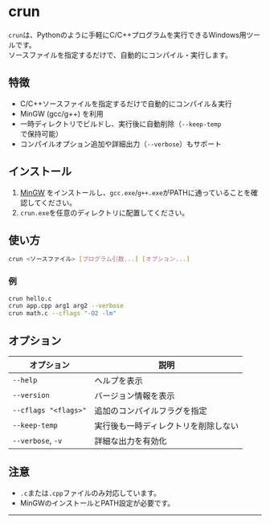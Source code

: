 # crun

`crun`は、Pythonのように手軽にC/C++プログラムを実行できるWindows用ツールです。  
ソースファイルを指定するだけで、自動的にコンパイル・実行します。

## 特徴

- C/C++ソースファイルを指定するだけで自動的にコンパイル＆実行
- MinGW (gcc/g++) を利用
- 一時ディレクトリでビルドし、実行後に自動削除（`--keep-temp`で保持可能）
- コンパイルオプション追加や詳細出力（`--verbose`）もサポート

## インストール

1. [MinGW](https://www.mingw-w64.org/) をインストールし、`gcc.exe`/`g++.exe`がPATHに通っていることを確認してください。
2. `crun.exe`を任意のディレクトリに配置してください。

## 使い方

```sh
crun <ソースファイル> [プログラム引数...] [オプション...]
```

### 例

```sh
crun hello.c
crun app.cpp arg1 arg2 --verbose
crun math.c --cflags "-O2 -lm"
```

## オプション

| オプション                | 説明                                    |
|--------------------------|-----------------------------------------|
| `--help`                 | ヘルプを表示                            |
| `--version`              | バージョン情報を表示                    |
| `--cflags "<flags>"`     | 追加のコンパイルフラグを指定             |
| `--keep-temp`            | 実行後も一時ディレクトリを削除しない     |
| `--verbose`, `-v`        | 詳細な出力を有効化                       |

## 注意

- `.c`または`.cpp`ファイルのみ対応しています。
- MinGWのインストールとPATH設定が必要です。

---
